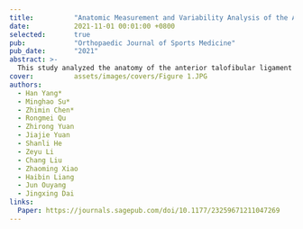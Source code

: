 ```yaml
---
title:          "Anatomic Measurement and Variability Analysis of the Anterior Talofibular Ligament and Calcaneofibular Ligament of the Ankle"
date:           2021-11-01 00:01:00 +0800
selected:       true
pub:            "Orthopaedic Journal of Sports Medicine"
pub_date:       "2021"
abstract: >-
  This study analyzed the anatomy of the anterior talofibular ligament (ATFL) and calcaneofibular ligament (CFL) in 66 ankle specimens. It found significant variability in the size and shape of the ATFL, while the angle between the ATFL and CFL remained consistent. Most CFLs attached anterior to the tip of the fibula, rather than directly at the tip. These findings provide essential anatomical data to improve surgical treatment of lateral ankle ligament injuries.
cover:          assets/images/covers/Figure 1.JPG
authors:
  - Han Yang*
  - Minghao Su*
  - Zhimin Chen*
  - Rongmei Qu
  - Zhirong Yuan
  - Jiajie Yuan
  - Shanli He
  - Zeyu Li
  - Chang Liu
  - Zhaoming Xiao
  - Haibin Liang
  - Jun Ouyang
  - Jingxing Dai
links:
  Paper: https://journals.sagepub.com/doi/10.1177/23259671211047269
---
```


